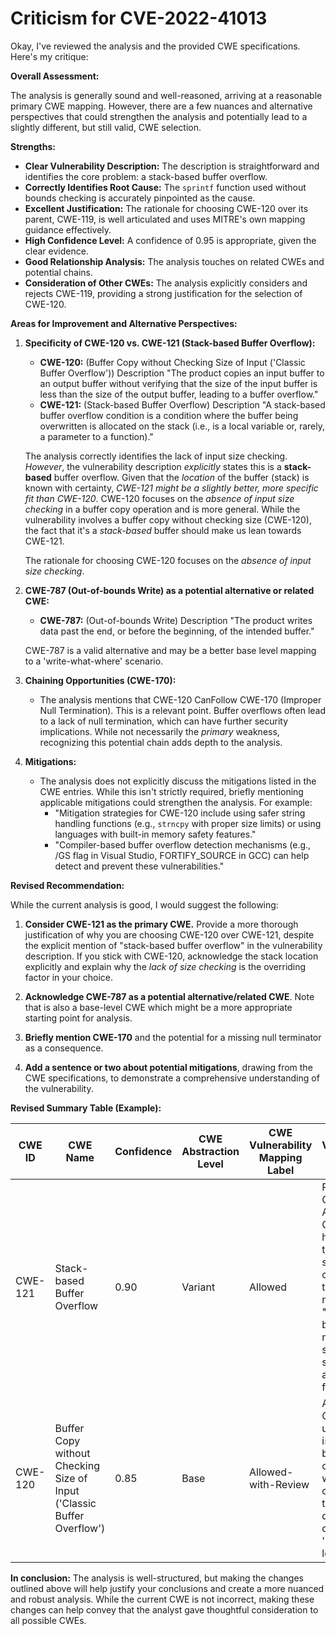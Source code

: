 # Criticism for CVE-2022-41013

Okay, I've reviewed the analysis and the provided CWE specifications. Here's my critique:

**Overall Assessment:**

The analysis is generally sound and well-reasoned, arriving at a reasonable primary CWE mapping. However, there are a few nuances and alternative perspectives that could strengthen the analysis and potentially lead to a slightly different, but still valid, CWE selection.

**Strengths:**

*   **Clear Vulnerability Description:** The description is straightforward and identifies the core problem: a stack-based buffer overflow.
*   **Correctly Identifies Root Cause:** The `sprintf` function used without bounds checking is accurately pinpointed as the cause.
*   **Excellent Justification:** The rationale for choosing CWE-120 over its parent, CWE-119, is well articulated and uses MITRE's own mapping guidance effectively.
*   **High Confidence Level:** A confidence of 0.95 is appropriate, given the clear evidence.
*   **Good Relationship Analysis:** The analysis touches on related CWEs and potential chains.
*   **Consideration of Other CWEs:** The analysis explicitly considers and rejects CWE-119, providing a strong justification for the selection of CWE-120.

**Areas for Improvement and Alternative Perspectives:**

1.  **Specificity of CWE-120 vs. CWE-121 (Stack-based Buffer Overflow):**
    *   **CWE-120:** (Buffer Copy without Checking Size of Input ('Classic Buffer Overflow')) Description "The product copies an input buffer to an output buffer without verifying that the size of the input buffer is less than the size of the output buffer, leading to a buffer overflow."
    *   **CWE-121:** (Stack-based Buffer Overflow) Description "A stack-based buffer overflow condition is a condition where the buffer being overwritten is allocated on the stack (i.e., is a local variable or, rarely, a parameter to a function)."

    The analysis correctly identifies the lack of input size checking. *However*, the vulnerability description *explicitly* states this is a **stack-based** buffer overflow.  Given that the *location* of the buffer (stack) is known with certainty, *CWE-121 might be a slightly better, more specific fit than CWE-120*.  CWE-120 focuses on the *absence of input size checking* in a buffer copy operation and is more general. While the vulnerability involves a buffer copy without checking size (CWE-120), the fact that it's a *stack-based* buffer should make us lean towards CWE-121.

    The rationale for choosing CWE-120 focuses on the *absence of input size checking*.

2.  **CWE-787 (Out-of-bounds Write) as a potential alternative or related CWE:**
    *   **CWE-787:** (Out-of-bounds Write) Description "The product writes data past the end, or before the beginning, of the intended buffer."

    CWE-787 is a valid alternative and may be a better base level mapping to a 'write-what-where' scenario.

3.  **Chaining Opportunities (CWE-170):**

    *   The analysis mentions that CWE-120 CanFollow CWE-170 (Improper Null Termination). This is a relevant point. Buffer overflows often lead to a lack of null termination, which can have further security implications. While not necessarily the *primary* weakness, recognizing this potential chain adds depth to the analysis.

4.  **Mitigations:**

    *   The analysis does not explicitly discuss the mitigations listed in the CWE entries. While this isn't strictly required, briefly mentioning applicable mitigations could strengthen the analysis. For example:
        *   "Mitigation strategies for CWE-120 include using safer string handling functions (e.g., `strncpy` with proper size limits) or using languages with built-in memory safety features."
        *   "Compiler-based buffer overflow detection mechanisms (e.g., /GS flag in Visual Studio, FORTIFY_SOURCE in GCC) can help detect and prevent these vulnerabilities."

**Revised Recommendation:**

While the current analysis is good, I would suggest the following:

1.  **Consider CWE-121 as the primary CWE.**  Provide a more thorough justification of why you are choosing CWE-120 over CWE-121, despite the explicit mention of "stack-based buffer overflow" in the vulnerability description. If you stick with CWE-120, acknowledge the stack location explicitly and explain why the *lack of size checking* is the overriding factor in your choice.

2.  **Acknowledge CWE-787 as a potential alternative/related CWE**. Note that is also a base-level CWE which might be a more appropriate starting point for analysis.

3.  **Briefly mention CWE-170** and the potential for a missing null terminator as a consequence.

4.  **Add a sentence or two about potential mitigations**, drawing from the CWE specifications, to demonstrate a comprehensive understanding of the vulnerability.

**Revised Summary Table (Example):**

| CWE ID  | CWE Name                                                               | Confidence | CWE Abstraction Level | CWE Vulnerability Mapping Label | CWE-Vulnerability Mapping Notes                                                                                                                                                                                                                                                                                                                                           |
| ------- | ---------------------------------------------------------------------- | ---------- | --------------------- | ------------------------------- | ------------------------------------------------------------------------------------------------------------------------------------------------------------------------------------------------------------------------------------------------------------------------------------------------------------------------------------------------------------------------- |
| CWE-121 | Stack-based Buffer Overflow                                           | 0.90       | Variant               | Allowed                       | Primary CWE. Although CWE-120 highlights the lack of size checking, the explicit mention of "stack-based" makes this a slightly more specific and appropriate fit.                                                                                                                                                                                          |
| CWE-120 | Buffer Copy without Checking Size of Input ('Classic Buffer Overflow') | 0.85       | Base               | Allowed-with-Review                       | Alternative CWE. The underlying issue is a buffer copy operation without size check, but this CWE does not convey the 'stack' location.                                                                                                                                                                                           |

**In conclusion:** The analysis is well-structured, but making the changes outlined above will help justify your conclusions and create a more nuanced and robust analysis. While the current CWE is not incorrect, making these changes can help convey that the analyst gave thoughtful consideration to all possible CWEs.